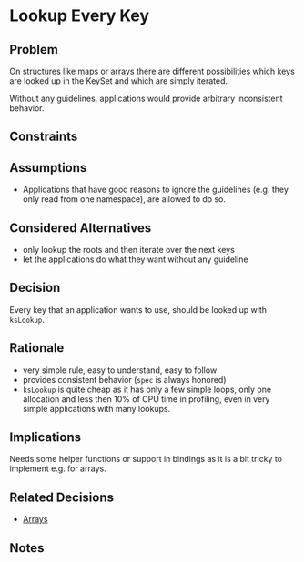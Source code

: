 # Lookup Every Key

## Problem

On structures like maps or [arrays](array.md) there are different
possibilities which keys are looked up in the KeySet and which
are simply iterated.

Without any guidelines, applications would provide arbitrary inconsistent
behavior.

## Constraints

## Assumptions

- Applications that have good reasons to ignore the guidelines
  (e.g. they only read from one namespace), are allowed to do so.

## Considered Alternatives

- only lookup the roots and then iterate over the next keys
- let the applications do what they want without any guideline

## Decision

Every key that an application wants to use, should be looked up
with `ksLookup`.

## Rationale

- very simple rule, easy to understand, easy to follow
- provides consistent behavior (`spec` is always honored)
- `ksLookup` is quite cheap as it has only a few simple loops,
  only one allocation and less then 10% of CPU time
  in profiling, even in very simple applications with
  many lookups.

## Implications

Needs some helper functions or support in bindings as it
is a bit tricky to implement e.g. for arrays.

## Related Decisions

- [Arrays](array.md)

## Notes

